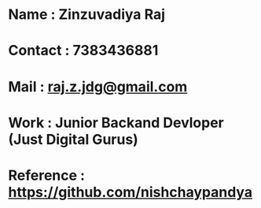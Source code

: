 # Name : Zinzuvadiya Raj 
# Contact : 7383436881
# Mail : raj.z.jdg@gmail.com
# Work : Junior Backand Devloper (Just Digital Gurus)
# Reference : https://github.com/nishchaypandya 
